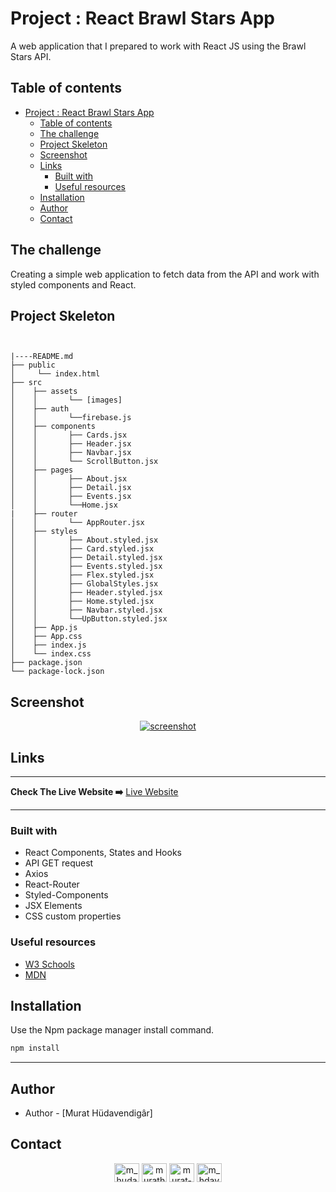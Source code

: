 # Project : React Brawl Stars App

A web application that I prepared to work with React JS using the Brawl Stars API.

## Table of contents

- [Project : React Brawl Stars App](#project--react-brawl-stars-app)
  - [Table of contents](#table-of-contents)
  - [The challenge](#the-challenge)
  - [Project Skeleton](#project-skeleton)
  - [Screenshot](#screenshot)
  - [Links](#links)
    - [Built with](#built-with)
    - [Useful resources](#useful-resources)
  - [Installation](#installation)
  - [Author](#author)
  - [Contact](#contact)

## The challenge

Creating a simple web application to fetch data from the API and work with styled components and React.

## Project Skeleton

```


|----README.md
├── public
│     └── index.html
├── src
│    ├── assets
│    │       └── [images]
│    ├── auth
│    │       └──firebase.js
│    ├── components
│    │       ├── Cards.jsx
│    │       ├── Header.jsx
│    │       ├── Navbar.jsx
│    │       └── ScrollButton.jsx
│    ├── pages
│    │       ├── About.jsx
│    │       ├── Detail.jsx
│    │       ├── Events.jsx
│    │       └──Home.jsx
|    ├── router
│    │       └── AppRouter.jsx
│    ├── styles
│    │       ├── About.styled.jsx
│    │       ├── Card.styled.jsx
│    │       ├── Detail.styled.jsx
│    │       ├── Events.styled.jsx
│    │       ├── Flex.styled.jsx
│    │       ├── GlobalStyles.jsx
│    │       ├── Header.styled.jsx
│    │       ├── Home.styled.jsx
│    │       ├── Navbar.styled.jsx
│    │       └──UpButton.styled.jsx
│    ├── App.js
│    ├── App.css
│    ├── index.js
│    └── index.css
├── package.json
└── package-lock.json
```

## Screenshot

<p align="center">
<a href="https://brawl-stars-api-react.vercel.app/"><img src="https://s1.gifyu.com/images/brawl-stars-app.gif" alt="screenshot"></a>
</p>

## Links

<hr>
<b>Check The Live Website ➡️</b> <a href="https://brawl-stars-api-react.vercel.app/">Live Website</a>
<hr>

### Built with

- React Components, States and Hooks
- API GET request
- Axios
- React-Router
- Styled-Components
- JSX Elements
- CSS custom properties

### Useful resources

- [W3 Schools](https://www.w3schools.com/)
- [MDN](https://developer.mozilla.org/en-US/)

## Installation

Use the Npm package manager install command.

```bash
npm install
```

---

## Author

- Author - [Murat Hüdavendigâr]

## Contact

<p align="center">
<a href="https://codepen.io/m_hudavendigar" target="blank"><img align="center" src="https://raw.githubusercontent.com/rahuldkjain/github-profile-readme-generator/master/src/images/icons/Social/codepen.svg" alt="m_hudavendigar" height="30" width="40" /></a>
<a href="https://twitter.com/murathoncu" target="blank"><img align="center" src="https://raw.githubusercontent.com/rahuldkjain/github-profile-readme-generator/master/src/images/icons/Social/twitter.svg" alt="murathoncu" height="30" width="40" /></a>
<a href="https://www.linkedin.com/in/murathudavendigaroncu/" target="blank"><img align="center" src="https://raw.githubusercontent.com/rahuldkjain/github-profile-readme-generator/master/src/images/icons/Social/linked-in-alt.svg" alt="murat-hüdavendigâr-öncü-232749246" height="30" width="40" /></a>
<a href="https://instagram.com/m_hdavendigr" target="blank"><img align="center" src="https://raw.githubusercontent.com/rahuldkjain/github-profile-readme-generator/master/src/images/icons/Social/instagram.svg" alt="m_hdavendigr" height="30" width="40" /></a>
</p>
